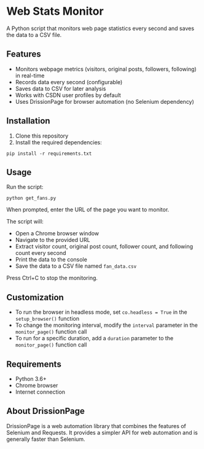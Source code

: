 # Web Stats Monitor

A Python script that monitors web page statistics every second and saves the data to a CSV file.

## Features

- Monitors webpage metrics (visitors, original posts, followers, following) in real-time
- Records data every second (configurable)
- Saves data to CSV for later analysis
- Works with CSDN user profiles by default
- Uses DrissionPage for browser automation (no Selenium dependency)

## Installation

1. Clone this repository
2. Install the required dependencies:

```
pip install -r requirements.txt
```

## Usage

Run the script:

```
python get_fans.py
```

When prompted, enter the URL of the page you want to monitor.

The script will:
- Open a Chrome browser window
- Navigate to the provided URL
- Extract visitor count, original post count, follower count, and following count every second
- Print the data to the console
- Save the data to a CSV file named `fan_data.csv`

Press Ctrl+C to stop the monitoring.

## Customization

- To run the browser in headless mode, set `co.headless = True` in the `setup_browser()` function
- To change the monitoring interval, modify the `interval` parameter in the `monitor_page()` function call
- To run for a specific duration, add a `duration` parameter to the `monitor_page()` function call

## Requirements

- Python 3.6+
- Chrome browser
- Internet connection

## About DrissionPage

DrissionPage is a web automation library that combines the features of Selenium and Requests. It provides a simpler API for web automation and is generally faster than Selenium. 